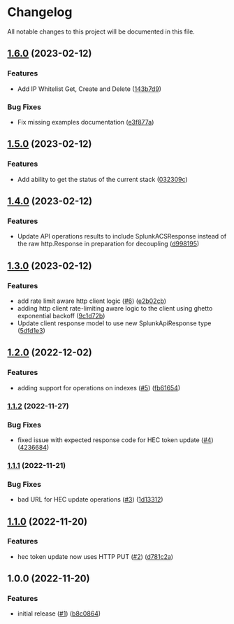 # Changelog

All notable changes to this project will be documented in this file.

## [1.6.0](https://github.com/atanaspam/splunkacs-api-go/compare/v1.5.0...v1.6.0) (2023-02-12)


### Features

* Add IP Whitelist Get, Create and Delete ([143b7d9](https://github.com/atanaspam/splunkacs-api-go/commit/143b7d948816ed41d26d0ee5a79ebb19443372f2))


### Bug Fixes

* Fix missing examples documentation ([e3f877a](https://github.com/atanaspam/splunkacs-api-go/commit/e3f877a106f3647dcd69b66b91f8298709a846ee))

## [1.5.0](https://github.com/atanaspam/splunkacs-api-go/compare/v1.4.0...v1.5.0) (2023-02-12)


### Features

* Add ability to get the status of the current stack ([032309c](https://github.com/atanaspam/splunkacs-api-go/commit/032309cf318bebef35a7c66c462683d277fd06bb))

## [1.4.0](https://github.com/atanaspam/splunkacs-api-go/compare/v1.3.0...v1.4.0) (2023-02-12)


### Features

* Update API operations results to include SplunkACSResponse instead of the raw http.Response in preparation for decoupling ([d998195](https://github.com/atanaspam/splunkacs-api-go/commit/d998195b7c9a3b716a230c7a72b87c3322789d92))

## [1.3.0](https://github.com/atanaspam/splunkacs-api-go/compare/v1.2.0...v1.3.0) (2023-02-12)


### Features

* add rate limit aware http client logic ([#6](https://github.com/atanaspam/splunkacs-api-go/issues/6)) ([e2b02cb](https://github.com/atanaspam/splunkacs-api-go/commit/e2b02cb096e9c9e610cbd02feca0c20e205fe415))
* adding http client rate-limiting aware logic to the client using ghetto exponential backoff ([9c1d72b](https://github.com/atanaspam/splunkacs-api-go/commit/9c1d72bcd4e66f722b15e573dc53752698f12fc4))
* Update client response model to use new SplunkApiResponse type ([5dfd1e3](https://github.com/atanaspam/splunkacs-api-go/commit/5dfd1e33e12df9a63631dd7fd621c15614be9ffa))

## [1.2.0](https://github.com/atanaspam/splunkacs-api-go/compare/v1.1.2...v1.2.0) (2022-12-02)


### Features

* adding support for operations on indexes ([#5](https://github.com/atanaspam/splunkacs-api-go/issues/5)) ([fb61654](https://github.com/atanaspam/splunkacs-api-go/commit/fb61654cfb0e4397b5641b0acca8df3e8bb9fa43))

### [1.1.2](https://github.com/atanaspam/splunkacs-api-go/compare/v1.1.1...v1.1.2) (2022-11-27)


### Bug Fixes

* fixed issue with expected response code for HEC token update ([#4](https://github.com/atanaspam/splunkacs-api-go/issues/4)) ([4236684](https://github.com/atanaspam/splunkacs-api-go/commit/423668479a4a1c364c22463c2952ccbce9a19c7c))

### [1.1.1](https://github.com/atanaspam/splunkacs-api-go/compare/v1.1.0...v1.1.1) (2022-11-21)


### Bug Fixes

* bad URL for HEC update operations ([#3](https://github.com/atanaspam/splunkacs-api-go/issues/3)) ([1d13312](https://github.com/atanaspam/splunkacs-api-go/commit/1d13312423765941c66e7abfce078f0f14376929))

## [1.1.0](https://github.com/atanaspam/splunkacs-api-go/compare/v1.0.0...v1.1.0) (2022-11-20)


### Features

* hec token update now uses HTTP PUT ([#2](https://github.com/atanaspam/splunkacs-api-go/issues/2)) ([d781c2a](https://github.com/atanaspam/splunkacs-api-go/commit/d781c2a44da45e70211bbde5c10a9294aeccaa61))

## 1.0.0 (2022-11-20)


### Features

* initial release ([#1](https://github.com/atanaspam/splunkacs-api-go/issues/1)) ([b8c0864](https://github.com/atanaspam/splunkacs-api-go/commit/b8c08644b6e9c6c480100edbdc4fcc59b3448f03))
